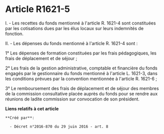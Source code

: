 # Article R1621-5

I. - Les recettes du fonds mentionné à l'article R. 1621-4 sont constituées par les cotisations dues par les élus locaux sur
leurs indemnités de fonction.

II. - Les dépenses du fonds mentionné à l'article R. 1621-4 sont :

1° Les dépenses de formation constituées par les frais pédagogiques, les frais de déplacement et de séjour ;

2° Les frais de la gestion administrative, comptable et financière du fonds engagés par le gestionnaire du fonds mentionné à
l'article L. 1621-3, dans les conditions prévues par la convention mentionnée à l'article R. 1621-6 ;

3° Le remboursement des frais de déplacement et de séjour des membres de la commission consultative placée auprès du fonds
pour se rendre aux réunions de ladite commission sur convocation de son président.

**Liens relatifs à cet article**

	**Créé par**:

	  - Décret n°2016-870 du 29 juin 2016 - art. 8
